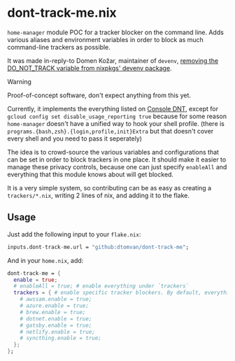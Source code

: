 # dont-track-me.nix

`home-manager` module POC for a tracker blocker on the command line. Adds
various aliases and environment variables in order to block as much
command-line trackers as possible.

It was made in-reply-to Domen Kožar, maintainer of `devenv`, [removing the DO_NOT_TRACK variable from nixpkgs' devenv package](https://github.com/NixOS/nixpkgs/pull/381981).

> [!WARNING]
> Proof-of-concept software, don't expect anything from this yet.
> 
> Currently, it implements the everything listed on [Console DNT](https://consoledonottrack.com/),
> except for `gcloud config set disable_usage_reporting true` because for some
> reason `home-manager` doesn't have a unified way to hook your shell profile.
> (there is `programs.{bash,zsh}.{login,profile,init}Extra` but that doesn't
> cover every shell and you need to pass it seperately)

The idea is to crowd-source the various variables and configurations that can
be set in order to block trackers in one place. It should make it easier to
manage these privacy controls, because one can just specify `enableAll` and
everything that this module knows about will get blocked.

It is a very simple system, so contributing can be as easy as creating
a `trackers/*.nix`, writing 2 lines of nix, and adding it to the flake.

## Usage
Just add the following input to your `flake.nix`:
```nix
inputs.dont-track-me.url = "github:dtomvan/dont-track-me";
```

And in your `home.nix`, add:
```nix
dont-track-me = {
  enable = true;
  # enableAll = true; # enable everything under `trackers`
  trackers = { # enable specific tracker blockers. By default, everything but `DO_NOT_TRACK=1` is disabled.
    # awssam.enable = true;
    # azure.enable = true;
    # brew.enable = true;
    # dotnet.enable = true;
    # gatsby.enable = true;
    # netlify.enable = true;
    # syncthing.enable = true;
  };
};
```
